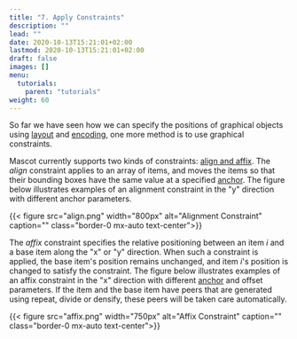```yaml
---
title: "7. Apply Constraints"
description: ""
lead: ""
date: 2020-10-13T15:21:01+02:00
lastmod: 2020-10-13T15:21:01+02:00
draft: false
images: []
menu:
  tutorials:
    parent: "tutorials"
weight: 60
---
```


So far we have seen how we can specify the positions of graphical objects using [layout](../../tutorials/layout/) and [encoding](../../tutorials/encode/), one more method is to use graphical constraints. 

Mascot currently supports two kinds of constraints: [align and affix](../../docs/group/scene/#methods-specify-constraints). The _align_ constraint applies to an array of items, and moves the items so that their bounding boxes have the same value at a specified [anchor](../../docs/global/constants/#anchor). The figure below illustrates examples of an alignment constraint in the "y" direction with different anchor parameters.

{{< figure src="align.png" width="800px" alt="Alignment Constraint" caption="" class="border-0 mx-auto text-center">}}


The _affix_ constraint specifies the relative positioning between an item _i_ and a base item along the "x" or "y" direction. When such a constraint is applied, the base item's position remains unchanged, and item _i_'s position is changed to satisfy the constraint. The figure below illustrates examples of an affix constraint in the "x" direction with different [anchor](../../docs/global/constants/#anchor) and offset parameters. If the item and the base item have peers that are generated using repeat, divide or densify, these peers will be taken care automatically. 

{{< figure src="affix.png" width="750px" alt="Affix Constraint" caption="" class="border-0 mx-auto text-center">}}